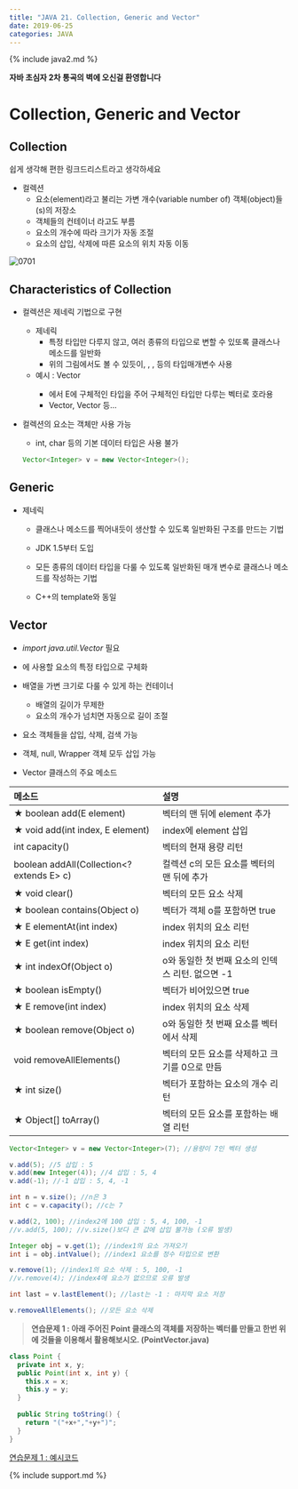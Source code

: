 ```yaml
---
title: "JAVA 21. Collection, Generic and Vector"
date: 2019-06-25
categories: JAVA
---
```


{% include java2.md %}

**자바 초심자 2차 통곡의 벽에 오신걸 환영합니다**

# Collection, Generic and Vector

## Collection

쉽게 생각해 편한 링크드리스트라고 생각하세요

* 컬렉션
  * 요소(element)라고 불리는 가변 개수(variable number of) 객체(object)들(s)의 저장소
  * 객체들의 컨테이너 라고도 부름
  * 요소의 개수에 따라 크기가 자동 조절
  * 요소의 삽입, 삭제에 따른 요소의 위치 자동 이동

![0701](https://user-images.githubusercontent.com/26007107/60078594-30f06f80-9767-11e9-8186-fba96439047f.png)

## Characteristics of Collection

* 컬렉션은 제네릭 기법으로 구현
  * 제네릭
    * 특정 타입만 다루지 않고, 여러 종류의 타입으로 변할 수 있또록 클래스나 메소드를 일반화
    * 위의 그림에서도 볼 수 있듯이, <E>, <K>, <V> 등의 타입매개변수 사용
  * 예시 : Vector<E>
    * <E>에서 E에 구체적인 타입을 주어 구체적인 타입만 다루는 벡터로 호라용
    * Vector<Integer>, Vector<String> 등...

* 컬렉션의 요소는 객체만 사용 가능
  * int, char 등의 기본 데이터 타입은 사용 불가
  
  ~~~java
  Vector<Integer> v = new Vector<Integer>();
  ~~~
  
## Generic

* 제네릭
  * 클래스나 메소드를 찍어내듯이 생산할 수 있도록 일반화된 구조를 만드는 기법
  
  * JDK 1.5부터 도입
  * 모든 종류의 데이터 타입을 다룰 수 있도록 일반화된 매개 변수로 클래스나 메소드를 작성하는 기법
  * C++의 template와 동일
  

## Vector<E>

* *import java.util.Vector* 필요

* <E>에 사용할 요소의 특정 타입으로 구체화
* 배열을 가변 크기로 다룰 수 있게 하는 컨테이너
  * 배열의 길이가 무제한
  * 요소의 개수가 넘치면 자동으로 길이 조절
* 요소 객체들을 삽입, 삭제, 검색 가능
* 객체, null, Wrapper 객체 모두 삽입 가능

* Vector<E> 클래스의 주요 메소드

 메소드 | 설명 
:---|:---
★ boolean add(E element) | 벡터의 맨 뒤에 element 추가
★ void add(int index, E element) | index에 element 삽입
int capacity() | 벡터의 현재 용량 리턴
boolean addAll(Collection<? extends E> c) | 컬렉션 c의 모든 요소를 벡터의 맨 뒤에 추가
★ void clear() | 벡터의 모든 요소 삭제
★ boolean contains(Object o) | 벡터가 객체 o를 포함하면 true
★ E elementAt(int index) | index 위치의 요소 리턴
★ E get(int index) | index 위치의 요소 리턴
★ int indexOf(Object o) | o와 동일한 첫 번째 요소의 인덱스 리턴. 없으면 -1
★ boolean isEmpty() | 벡터가 비어있으면 true
★ E remove(int index) | index 위치의 요소 삭제
★ boolean remove(Object o) | o와 동일한 첫 번째 요소를 벡터에서 삭제
void removeAllElements() | 벡터의 모든 요소를 삭제하고 크기를 0으로 만듬
★ int size() | 벡터가 포함하는 요소의 개수 리턴
★ Object[] toArray() | 벡터의 모든 요소를 포함하는 배열 리턴


~~~java
Vector<Integer> v = new Vector<Integer>(7); //용량이 7인 벡터 생성

v.add(5); //5 삽입 : 5
v.add(new Integer(4)); //4 삽입 : 5, 4
v.add(-1); //-1 삽입 : 5, 4, -1

int n = v.size(); //n은 3
int c = v.capacity(); //c는 7

v.add(2, 100); //index2에 100 삽입 : 5, 4, 100, -1
//v.add(5, 100); //v.size()보다 큰 값에 삽입 불가능 (오류 발생)

Integer obj = v.get(1); //index1의 요소 가져오기
int i = obj.intValue(); //index1 요소를 정수 타입으로 변환

v.remove(1); //index1의 요소 삭제 : 5, 100, -1
//v.remove(4); //index4에 요소가 없으므로 오류 발생

int last = v.lastElement(); //last는 -1 : 마지막 요소 저장

v.removeAllElements(); //모든 요소 삭제
~~~

> **연습문제 1 : 아래 주어진 Point 클래스의 객체를 저장하는 벡터를 만들고 한번 위에 것들을 이용해서 활용해보시오. (PointVector.java)**

~~~java
class Point {
  private int x, y;
  public Point(int x, int y) {
    this.x = x;
    this.y = y;
  }
  
  public String toString() {
    return "("+x+","+y+")";
  }
}
~~~

[연습문제 1 : 예시코드](https://github.com/DetegiCE/JavaStudy/blob/master/chapter7/PointVector.java)

{% include support.md %}
